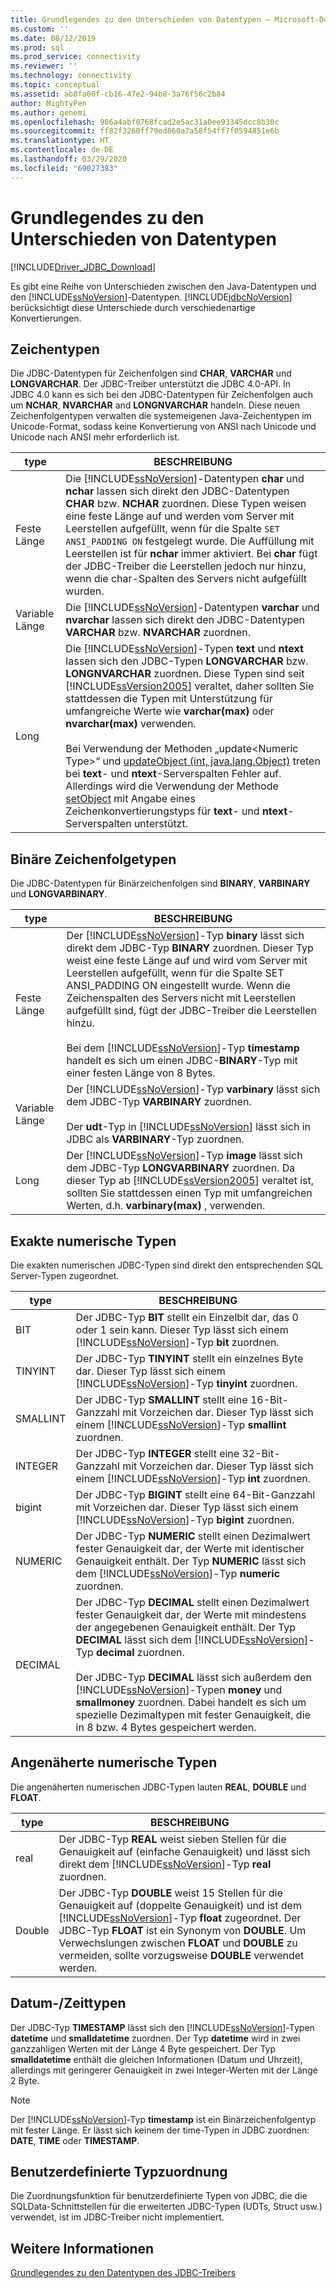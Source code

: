 ```yaml
---
title: Grundlegendes zu den Unterschieden von Datentypen – Microsoft-Dokumentation
ms.custom: ''
ms.date: 08/12/2019
ms.prod: sql
ms.prod_service: connectivity
ms.reviewer: ''
ms.technology: connectivity
ms.topic: conceptual
ms.assetid: ab8fa00f-cb16-47e2-94b8-3a76f56c2b84
author: MightyPen
ms.author: genemi
ms.openlocfilehash: 906a4abf0768fcad2e5ac31a0ee93345dcc8b30c
ms.sourcegitcommit: ff82f3260ff79ed860a7a58f54ff7f0594851e6b
ms.translationtype: HT
ms.contentlocale: de-DE
ms.lasthandoff: 03/29/2020
ms.locfileid: "69027383"
---
```

# <a name="understanding-data-type-differences"></a>Grundlegendes zu den Unterschieden von Datentypen

[!INCLUDE[Driver_JDBC_Download](../../includes/driver_jdbc_download.md)]

Es gibt eine Reihe von Unterschieden zwischen den Java-Datentypen und den [!INCLUDE[ssNoVersion](../../includes/ssnoversion-md.md)]-Datentypen. [!INCLUDE[jdbcNoVersion](../../includes/jdbcnoversion_md.md)] berücksichtigt diese Unterschiede durch verschiedenartige Konvertierungen.  

## <a name="character-types"></a>Zeichentypen

Die JDBC-Datentypen für Zeichenfolgen sind **CHAR**, **VARCHAR** und **LONGVARCHAR**. Der JDBC-Treiber unterstützt die JDBC 4.0-API. In JDBC 4.0 kann es sich bei den JDBC-Datentypen für Zeichenfolgen auch um **NCHAR**, **NVARCHAR** and **LONGNVARCHAR** handeln. Diese neuen Zeichenfolgentypen verwalten die systemeigenen Java-Zeichentypen im Unicode-Format, sodass keine Konvertierung von ANSI nach Unicode und Unicode nach ANSI mehr erforderlich ist.  
  
| type            | BESCHREIBUNG                                                                                                                                                                                                                                                                                                                                                                                                                                                                                                                                                                                                                                                                                                                                                                                                                |
| --------------- | -------------------------------------------------------------------------------------------------------------------------------------------------------------------------------------------------------------------------------------------------------------------------------------------------------------------------------------------------------------------------------------------------------------------------------------------------------------------------------------------------------------------------------------------------------------------------------------------------------------------------------------------------------------------------------------------------------------------------------------------------------------------------------------------------------------------------- |
| Feste Länge    | Die [!INCLUDE[ssNoVersion](../../includes/ssnoversion-md.md)]-Datentypen **char** und **nchar** lassen sich direkt den JDBC-Datentypen **CHAR** bzw. **NCHAR** zuordnen. Diese Typen weisen eine feste Länge auf und werden vom Server mit Leerstellen aufgefüllt, wenn für die Spalte `SET ANSI_PADDING ON` festgelegt wurde. Die Auffüllung mit Leerstellen ist für **nchar** immer aktiviert. Bei **char** fügt der JDBC-Treiber die Leerstellen jedoch nur hinzu, wenn die char-Spalten des Servers nicht aufgefüllt wurden.                                                                                                                                                                                                                                                                                                                                                                                      |
| Variable Länge | Die [!INCLUDE[ssNoVersion](../../includes/ssnoversion-md.md)]-Datentypen **varchar** und **nvarchar** lassen sich direkt den JDBC-Datentypen **VARCHAR** bzw. **NVARCHAR** zuordnen.                                                                                                                                                                                                                                                                                                                                                                                                                                                                                                                                                                                                                                                 |
| Long            | Die [!INCLUDE[ssNoVersion](../../includes/ssnoversion-md.md)]-Typen **text** und **ntext** lassen sich den JDBC-Typen **LONGVARCHAR** bzw. **LONGNVARCHAR** zuordnen. Diese Typen sind seit [!INCLUDE[ssVersion2005](../../includes/ssversion2005-md.md)] veraltet, daher sollten Sie stattdessen die Typen mit Unterstützung für umfangreiche Werte wie **varchar(max)** oder **nvarchar(max)** verwenden.<br /><br /> Bei Verwendung der Methoden „update\<Numeric Type>“ und [updateObject (int, java.lang.Object)](../../connect/jdbc/reference/updateobject-method-int-java-lang-object.md) treten bei **text**- und **ntext**-Serverspalten Fehler auf. Allerdings wird die Verwendung der Methode [setObject](../../connect/jdbc/reference/setobject-method-sqlserverpreparedstatement.md) mit Angabe eines Zeichenkonvertierungstyps für **text**- und **ntext**-Serverspalten unterstützt. |
  
## <a name="binary-string-types"></a>Binäre Zeichenfolgetypen

Die JDBC-Datentypen für Binärzeichenfolgen sind **BINARY**, **VARBINARY** und **LONGVARBINARY**.  
  
| type            | BESCHREIBUNG                                                                                                                                                                                                                                                                                                                                                                                                                                                                          |
| --------------- | ------------------------------------------------------------------------------------------------------------------------------------------------------------------------------------------------------------------------------------------------------------------------------------------------------------------------------------------------------------------------------------------------------------------------------------------------------------------------------------ |
| Feste Länge    | Der [!INCLUDE[ssNoVersion](../../includes/ssnoversion-md.md)]-Typ **binary** lässt sich direkt dem JDBC-Typ **BINARY** zuordnen. Dieser Typ weist eine feste Länge auf und wird vom Server mit Leerstellen aufgefüllt, wenn für die Spalte SET ANSI_PADDING ON eingestellt wurde. Wenn die Zeichenspalten des Servers nicht mit Leerstellen aufgefüllt sind, fügt der JDBC-Treiber die Leerstellen hinzu.<br /><br /> Bei dem [!INCLUDE[ssNoVersion](../../includes/ssnoversion-md.md)]-Typ **timestamp** handelt es sich um einen JDBC-**BINARY**-Typ mit einer festen Länge von 8 Bytes. |
| Variable Länge | Der [!INCLUDE[ssNoVersion](../../includes/ssnoversion-md.md)]-Typ **varbinary** lässt sich dem JDBC-Typ **VARBINARY** zuordnen.<br /><br /> Der **udt**-Typ in [!INCLUDE[ssNoVersion](../../includes/ssnoversion-md.md)] lässt sich in JDBC als **VARBINARY**-Typ zuordnen.                                                                                                                                                                                                                                 |
| Long            | Der [!INCLUDE[ssNoVersion](../../includes/ssnoversion-md.md)]-Typ **image** lässt sich dem JDBC-Typ **LONGVARBINARY** zuordnen. Da dieser Typ ab [!INCLUDE[ssVersion2005](../../includes/ssversion2005-md.md)] veraltet ist, sollten Sie stattdessen einen Typ mit umfangreichen Werten, d.h. **varbinary(max)** , verwenden.                                                                                                                                                                                           |
  
## <a name="exact-numeric-types"></a>Exakte numerische Typen

Die exakten numerischen JDBC-Typen sind direkt den entsprechenden SQL Server-Typen zugeordnet.  
  
| type     | BESCHREIBUNG                                                                                                                                                                                                                                                                                                                                                                                                                                                                                   |
| -------- | --------------------------------------------------------------------------------------------------------------------------------------------------------------------------------------------------------------------------------------------------------------------------------------------------------------------------------------------------------------------------------------------------------------------------------------------------------------------------------------------- |
| BIT      | Der JDBC-Typ **BIT** stellt ein Einzelbit dar, das 0 oder 1 sein kann. Dieser Typ lässt sich einem [!INCLUDE[ssNoVersion](../../includes/ssnoversion-md.md)]-Typ **bit** zuordnen.                                                                                                                                                                                                                                                                                                                                       |
| TINYINT  | Der JDBC-Typ **TINYINT** stellt ein einzelnes Byte dar. Dieser Typ lässt sich einem [!INCLUDE[ssNoVersion](../../includes/ssnoversion-md.md)]-Typ **tinyint** zuordnen.                                                                                                                                                                                                                                                                                                                                                 |
| SMALLINT | Der JDBC-Typ **SMALLINT** stellt eine 16-Bit-Ganzzahl mit Vorzeichen dar. Dieser Typ lässt sich einem [!INCLUDE[ssNoVersion](../../includes/ssnoversion-md.md)]-Typ **smallint** zuordnen.                                                                                                                                                                                                                                                                                                                                     |
| INTEGER  | Der JDBC-Typ **INTEGER** stellt eine 32-Bit-Ganzzahl mit Vorzeichen dar. Dieser Typ lässt sich einem [!INCLUDE[ssNoVersion](../../includes/ssnoversion-md.md)]-Typ **int** zuordnen.                                                                                                                                                                                                                                                                                                                                           |
| bigint   | Der JDBC-Typ **BIGINT** stellt eine 64-Bit-Ganzzahl mit Vorzeichen dar. Dieser Typ lässt sich einem [!INCLUDE[ssNoVersion](../../includes/ssnoversion-md.md)]-Typ **bigint** zuordnen.                                                                                                                                                                                                                                                                                                                                         |
| NUMERIC  | Der JDBC-Typ **NUMERIC** stellt einen Dezimalwert fester Genauigkeit dar, der Werte mit identischer Genauigkeit enthält. Der Typ **NUMERIC** lässt sich dem [!INCLUDE[ssNoVersion](../../includes/ssnoversion-md.md)]-Typ **numeric** zuordnen.                                                                                                                                                                                                                                                                   |
| DECIMAL  | Der JDBC-Typ **DECIMAL** stellt einen Dezimalwert fester Genauigkeit dar, der Werte mit mindestens der angegebenen Genauigkeit enthält. Der Typ **DECIMAL** lässt sich dem [!INCLUDE[ssNoVersion](../../includes/ssnoversion-md.md)]-Typ **decimal** zuordnen.<br /><br /> Der JDBC-Typ **DECIMAL** lässt sich außerdem den [!INCLUDE[ssNoVersion](../../includes/ssnoversion-md.md)]-Typen **money** und **smallmoney** zuordnen. Dabei handelt es sich um spezielle Dezimaltypen mit fester Genauigkeit, die in 8 bzw. 4 Bytes gespeichert werden. |
  
## <a name="approximate-numeric-types"></a>Angenäherte numerische Typen

Die angenäherten numerischen JDBC-Typen lauten **REAL**, **DOUBLE** und **FLOAT**.  
  
| type   | BESCHREIBUNG                                                                                                                                                                                                                                                                                                   |
| ------ | ------------------------------------------------------------------------------------------------------------------------------------------------------------------------------------------------------------------------------------------------------------------------------------------------------------- |
| real   | Der JDBC-Typ **REAL** weist sieben Stellen für die Genauigkeit auf (einfache Genauigkeit) und lässt sich direkt dem [!INCLUDE[ssNoVersion](../../includes/ssnoversion-md.md)]-Typ **real** zuordnen.                                                                                                                                     |
| Double | Der JDBC-Typ **DOUBLE** weist 15 Stellen für die Genauigkeit auf (doppelte Genauigkeit) und ist dem [!INCLUDE[ssNoVersion](../../includes/ssnoversion-md.md)]-Typ **float** zugeordnet. Der JDBC-Typ **FLOAT** ist ein Synonym von **DOUBLE**. Um Verwechslungen zwischen **FLOAT** und **DOUBLE** zu vermeiden, sollte vorzugsweise **DOUBLE** verwendet werden. |
  
## <a name="datetime-types"></a>Datum-/Zeittypen

Der JDBC-Typ **TIMESTAMP** lässt sich den [!INCLUDE[ssNoVersion](../../includes/ssnoversion-md.md)]-Typen **datetime** und **smalldatetime** zuordnen. Der Typ **datetime** wird in zwei ganzzahligen Werten mit der Länge 4 Byte gespeichert. Der Typ **smalldatetime** enthält die gleichen Informationen (Datum und Uhrzeit), allerdings mit geringerer Genauigkeit in zwei Integer-Werten mit der Länge 2 Byte.  
  
> [!NOTE]  
> Der [!INCLUDE[ssNoVersion](../../includes/ssnoversion-md.md)]-Typ **timestamp** ist ein Binärzeichenfolgentyp mit fester Länge. Er lässt sich keinem der time-Typen in JDBC zuordnen: **DATE**, **TIME** oder **TIMESTAMP**.  
  
## <a name="custom-type-mapping"></a>Benutzerdefinierte Typzuordnung

Die Zuordnungsfunktion für benutzerdefinierte Typen von JDBC, die die SQLData-Schnittstellen für die erweiterten JDBC-Typen (UDTs, Struct usw.) verwendet, ist im JDBC-Treiber nicht implementiert.  
  
## <a name="see-also"></a>Weitere Informationen

[Grundlegendes zu den Datentypen des JDBC-Treibers](../../connect/jdbc/understanding-the-jdbc-driver-data-types.md)  
